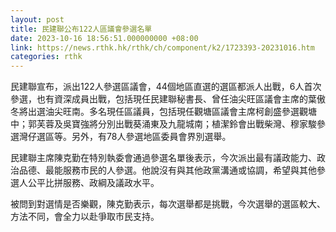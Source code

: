 ```yaml
---
layout: post
title: 民建聯公布122人區議會參選名單
date: 2023-10-16 18:56:51.000000000 +08:00
link: https://news.rthk.hk/rthk/ch/component/k2/1723393-20231016.htm
categories: rthk
---
```


民建聯宣布，派出122人參選區議會，44個地區直選的選區都派人出戰，6人首次參選，也有資深成員出戰，包括現任民建聯秘書長、曾任油尖旺區議會主席的葉傲冬將出選油尖旺南。多名現任區議員，包括現任觀塘區議會主席柯創盛參選觀塘中；郭芙蓉及吳寶強將分別出戰葵涌東及九龍城南；植潔鈴會出戰柴灣、穆家駿參選灣仔選區等。另外，有78人參選地區委員會界別選舉。

民建聯主席陳克勤在特別執委會通過參選名單後表示，今次派出最有議政能力、政治品德、最能服務市民的人參選。他說沒有與其他政黨溝通或協調，希望與其他參選人公平比拼服務、政綱及議政水平。

被問到對選情是否樂觀，陳克勤表示，每次選舉都是挑戰，今次選舉的選區較大、方法不同，會全力以赴爭取市民支持。
